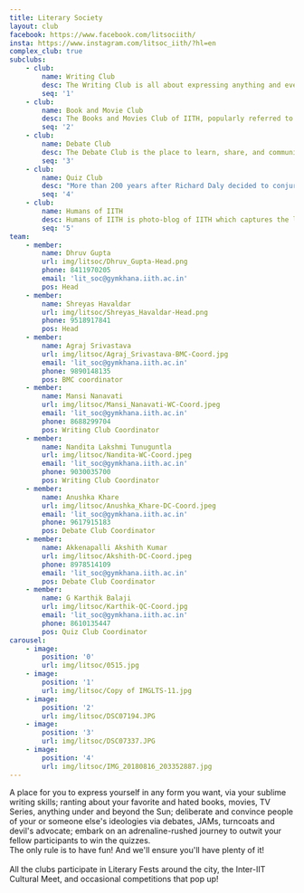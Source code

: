 ```yaml
---
title: Literary Society
layout: club
facebook: https://www.facebook.com/litsociith/
insta: https://www.instagram.com/litsoc_iith/?hl=en
complex_club: true
subclubs:
    - club:
        name: Writing Club
        desc: The Writing Club is all about expressing anything and everything in any language and form you desire. Our blog <a href = "https://theiithlexicon.wordpress.com" target = "_blank">LEXICON</a> encourages and showcases the writing by the IITH community and our yearly magazine has the best work by talented writers of IITH. We also love playing with words via games like Scrabble, Crosswords, Hangman, Mad-libs, etc, and our Word Game Nights make this a whole lot more fun!<br><br>
        seq: '1' 
    - club: 
        name: Book and Movie Club
        desc: The Books and Movies Club of IITH, popularly referred to as BMC, is well, the books and movies club. We discuss books, rant about movies, make up fun headcanons, and every now and then get together for a fun game night. It’s your casual platform to hang out, discuss, and get your latest fill on the greatest content out there. We plan annual visits to the Comic-Con at Hyderabad when we get the chance!
        seq: '2'
    - club:
        name: Debate Club
        desc: The Debate Club is the place to learn, share, and communicate about matters that matter. It is a place to take your stand, unravel topics using the knowledge of the past and future, all you know about them in the company of like-minded people. Develop the habit and culture of agreeing to disagree by being part of meaningful discussions, being a part of the debate club.
        seq: '3'
    - club:
        name: Quiz Club
        desc: "More than 200 years after Richard Daly decided to conjure up a new word to win a bet, quizzing remains one of the most popular activities in the world. It provides opportunities to bond with new people, it's a medium to share and learn new information, it gives you a platform to display your vast knowledge, and most importantly, it's just plain fun. We, the Quiz Club of IIT-H, would love nothing more than to share our exciting world with you, and look forward to seeing you during our sessions! We hold an annual Quiz League (LQL), and participate in various quiz competitions elsewhere. Prominently : Nihilanth (Inter IIT-IIM Quiz League), Interrobang (NALSAR’s Quizzing Fest)."
        seq: '4'
    - club: 
        name: Humans of IITH
        desc: Humans of IITH is photo-blog of IITH which captures the lives and stories of IITH janta. We strongly believe that everyone has a story to tell, one just need to listen clearly. weather funny, or quirky, or inspirational, stories have an essence, which connects humans, bring them together on a common ground, and we are also searching around for one.
        seq: '5'
team:
    - member:
        name: Dhruv Gupta	
        url: img/litsoc/Dhruv_Gupta-Head.png
        phone: 8411970205
        email: 'lit_soc@gymkhana.iith.ac.in'
        pos: Head
    - member:
        name: Shreyas Havaldar
        url: img/litsoc/Shreyas_Havaldar-Head.png
        phone: 9518917841
        pos: Head
    - member:
        name: Agraj Srivastava
        url: img/litsoc/Agraj_Srivastava-BMC-Coord.jpg
        email: 'lit_soc@gymkhana.iith.ac.in'
        phone: 9890148135
        pos: BMC coordinator
    - member:
        name: Mansi Nanavati	
        url: img/litsoc/Mansi_Nanavati-WC-Coord.jpeg
        email: 'lit_soc@gymkhana.iith.ac.in'
        phone: 8688299704
        pos: Writing Club Coordinator
    - member:
        name: Nandita Lakshmi Tunuguntla
        url: img/litsoc/Nandita-WC-Coord.jpeg
        email: 'lit_soc@gymkhana.iith.ac.in'
        phone: 9030035700
        pos: Writing Club Coordinator
    - member:
        name: Anushka Khare
        url: img/litsoc/Anushka_Khare-DC-Coord.jpeg
        email: 'lit_soc@gymkhana.iith.ac.in'
        phone: 9617915183
        pos: Debate Club Coordinator
    - member:
        name: Akkenapalli Akshith Kumar
        url: img/litsoc/Akshith-DC-Coord.jpeg
        phone: 8978514109
        email: 'lit_soc@gymkhana.iith.ac.in'
        pos: Debate Club Coordinator
    - member:
        name: G Karthik Balaji
        url: img/litsoc/Karthik-QC-Coord.jpg
        email: 'lit_soc@gymkhana.iith.ac.in'
        phone: 8610135447
        pos: Quiz Club Coordinator
carousel:
    - image:
        position: '0'
        url: img/litsoc/0515.jpg
    - image: 
        position: '1'
        url: img/litsoc/Copy of IMGLTS-11.jpg
    - image:
        position: '2'
        url: img/litsoc/DSC07194.JPG
    - image: 
        position: '3'
        url: img/litsoc/DSC07337.JPG
    - image: 
        position: '4'
        url: img/litsoc/IMG_20180816_203352887.jpg
---
```

A place for you to express yourself in any form you want, via your sublime writing skills; ranting about your favorite and hated books, movies, TV Series, anything under and beyond the Sun; deliberate and convince people of your or someone else's ideologies via debates, JAMs, turncoats and devil's advocate; embark on an adrenaline-rushed journey to outwit your fellow participants to win the quizzes.
<br>
The only rule is to have fun! And we'll ensure you'll have plenty of it!
<br><br>
All the clubs participate in Literary Fests around the city, the Inter-IIT Cultural Meet, and occasional competitions that pop up!
